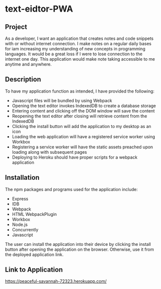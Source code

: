# text-eidtor-PWA

## Project
As a developer, I want an application that creates notes and code snippets with 
or without internet connection. I make notes on a regular daily bases for iam increasing
my understanding of new concepts in programming languages. It would be a great loss if I 
were to lose connection to the internet one day. This application would make note 
taking accessible to me anytime and anywhere.

## Description

To have my application function as intended, I have provided the following:

  * Javascript files will be bundled by using Webpack
  * Opening the text editor invokes IndexedDB to create a database storage
  * Entering content and clicking off the DOM window will save the content
  * Reopening the text editor after closing will retrieve content from the IndexedDB
  * Clicking the install button will add the application to my desktop as an icon
  * Loading the web application will have a registered service worker using Workbox
  * Registering a service worker will have the static assets preached upon 
  loading along with subsequent pages
  * Deploying to Heroku should have proper scripts for a webpack application

## Installation
The npm packages and programs used for the application include: 

 * Express
 * IDB
 * Webpack
 * HTML WebpackPlugin
 * Workbox
 * Node.js
 * Concurrently
 * Javascript

The user can install the application into their device by clicking the install
button after opening the application on the browser. Otherwise, use it from the
deployed application link.

## Link to Application
https://peaceful-savannah-72323.herokuapp.com/

